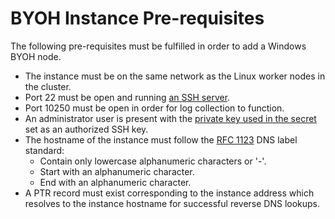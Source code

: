 # BYOH Instance Pre-requisites

The following pre-requisites must be fulfilled in order to add a Windows BYOH node.
* The instance must be on the same network as the Linux worker nodes in the cluster.
* Port 22 must be open and running [an SSH server](https://docs.microsoft.com/en-us/windows-server/administration/openssh/openssh_install_firstuse).
* Port 10250 must be open in order for log collection to function.
* An administrator user is present with the [private key used in the secret](/README.md#create-a-private-key-secret) set as an authorized SSH key.
* The hostname of the instance must follow the [RFC 1123](https://datatracker.ietf.org/doc/html/rfc1123) DNS label standard:
  * Contain only lowercase alphanumeric characters or '-'.
  * Start with an alphanumeric character.
  * End with an alphanumeric character.
* A PTR record must exist corresponding to the instance address which resolves to the instance hostname for successful reverse DNS lookups. 
